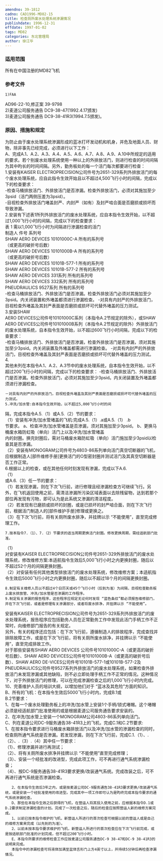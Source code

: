 ```yaml
---
amendno: 39-1812  
cadno: CAD1996-MD82-15  
title: 检查厕所废水处理系统渗漏情况  
publishdate: 1996-12-31  
effdate: 1997-01-02  
tags: MD82  
categories: 东北管理局  
author: 徐江华  
---
```

  
### 适用范围  
所有在中国注册的MD82飞机  
  
<!--more-->  
### 参考文件  
    1)FAA  
AD96-22-10,修正案 39-9798  
    2)麦道公司服务通告 DC9-38-47(1992.4.17颁发)  
    3)麦道公司服务通告 DC9-38-41R3(1994.7.5颁发)。  
  
### 原因、措施和规定  
为防止由于废水处理系统渗漏形成的蓝冰打坏发动机和机身，并危及地面人员、财物，除非事先已经完成，必须进行以下工作：  
A、完成A.1、A.2、A.3、A.4、A.5、A.6、A.7、A.8、A.9、A.10中所规定的适用的要求。若个别废水处理系统使用一种以上的外排放活门，则进行检查的时间间隔为其中昀长的时间间隔。另外，勤务板处的每一个活门每次都要进行检查：  
1.安装有KAISER ELECTROPRECISION公司件号为2651-329系列外排放活门的每个废水处理系统，应自此指令生效开始且以不超过4,500飞行小时的间隔，完成以下的检查要求：  
    -检查马桶排放活门、外排放活门是否渗漏。检查外排放活门，必须对其施加至少3psid（活门两侧压差为3psid）。  
    -目视检查外排放活门堵盖封严、内封严（如有）及封严啮合面是否磨损或损坏而导致渗漏。  
    2.安装有下述表1所列外排放活门的废水处理系统，应自本指令生效开始，以不超过1,000飞行小时的间隔，完成以下的检查要求：  
表 1         需以1,000飞行小时为间隔进行渗漏检查的活门  
制造人  件号  系列号  
SHAW AERO DEVICES     10101000C-A   所有的系列号  
            （或更高的破折号后数）  
SHAW AERO DEVICES     10101000B-A   所有的系列号  
            （或更高的破折号后数）  
SHAW AERO DEVICES      10101B-577-1             所有的系列号  
SHAW AERO DEVICES      10101B-577-2             所有的系列号  
SHAW AERO DEVICES     331系列   所有的系列号  
SHAW AERO DEVICES     332系列   所有的系列号  
PNEUDRAULICS           9527系列   所有的系列号  
    -检查马桶排放活门、外排放活门是否渗漏。检查外排放活门必须对其施加至少3psid。内关闭装置和外堵盖都须进行渗漏检查。     -对具有内封严的外排放活门，目视检查外堵盖及其封严表面是否磨损或损坏可代替外堵盖的压力测试。  
3.安装SHAW  
AERO DEVICES公司件号10101000C系列（本指令A.2节规定的除外），或SHAW AERO DEVICES公司件号10101000B系列（本指令A.2节规定的除外）外排放活门的废水处理系统，自本指令生效开始，以不超过600飞行小时间隔，完成以下的检查要求：  
    -检查马桶排放活门、外排放活门是否渗漏，检查外排放活门是否渗漏，须对其施加至少3psid。内关闭装置及外堵盖都需进行渗漏检查。    -对具有内封严的外排放活门，目视检查外堵盖及其封严表面是否磨损或损坏可代替外堵盖的压力测试。  
4.  
其他未列在本指令A.1、A.2、A.3节中的废水处理系统，自本指令生效开始，以不超过200飞行小时的间隔，完成以下的检查要求：     -检查马桶排放活门、外排放活门是否渗漏。检查外排放活门，必须对其施加至少3psid。内关闭装置及外堵盖都须进行渗漏检查。  
  
    －对具有内封严的外排放活门，目视检查外堵盖及其封严表面是否磨损或损坏可代替外堵盖的压力测试。  
    5.冲洗/加水管:自本指令生效开始，以不超过5,000飞行小时的间  
隔，完成本指令A.5.（1）或A.5.（2）节的要求：  
（1）安装有冲洗/加水管堵盖的飞机:完成A.5.（1）.a或A.5.（1） .b  
节要求。      a、检查冲洗/加水管堵盖是否渗漏，须对其施加至少3psid。      b、更换马桶废水箱防虹吸（单向）活门上以及冲洗/加水管堵盖  
内的封圈。换完封圈后，需对马桶废水箱防虹吸（单向）活门施加至少3psid以检查其是否渗漏。  
     （2）安装有MONOGRAM公司件号为4803-86系列单向活门真空切断器的飞机，应根据制造人[部件维修手册]更换活门的O型密封圈并测试活门及其真空切断器是否工作正常。  
6.根据以上的检查，或在其他任何时刻发现有渗漏，完成以下A.6.  
（1）  
或A.6.（3）任一节的要求：  
    （1）若发现渗漏，则在下次飞行前，进行修理且经渗漏检查方可继续飞行。另外，在飞机返回使用之前，需清洁渗漏所污染区域表面以去除残留物，达到若那个部位再发现有污物，即可认为是此系统又渗漏的清洁程度。  
    （2）若发现有已磨损或损坏的封圈，或是已损坏的封严啮合面，则在下次飞行前，根据活门制造人的[部件维护手册]修理或更换之。  
    （3）在下次飞行前，将有关厕所废水排净，并挂牌以示 “不能使用”，直至完成修理工作。  
  
    7.按本指令7.（1）、7.（2）节要求的适当周期更换活门封圈。修改更换周期，需经适航部门批准。  
（1）  
对安装有KAISER ELECTROPRECISION公司件号2651-329外排放活门的废水处理系统，修改维修方案:本适航指令生效后5,000飞行小时之内更换封圈，随后以不超过52个月的间隔更换封圈。  
    （2）对安装有任何其他类型排放活门的废水处理系统，修改维修方案；本适航指令生效后5000飞行小时之内更换封圈，随后以不超过18个月的间隔更换封圈。  
  
    8.制定有关维修人员以不超过4个日历天或45个飞行小时（后到为准）为间隔，目视检查勤务板上废水排放管、冲洗/加水管是否渗漏的工作程序。  
    9.制定有关渗漏的报告程序，这些程序应规定无论何时发现 “蓝色条纹”都必须报告维修部门，并在下次飞行前，或者是修理有关渗漏部分，或者将废水排净，并挂牌以示 “不能使用”。  
  
安装有KAISER ELECTROPRECISION公司件号为2651-329系列外排放活门的废水处理系统，报告程序应包括勤务人员在正常勤务工作中发现此活门手柄工作不正常时，向维修部门报告的有关规定。  
      另外，有关的程序还应包括：在下次飞行前，遵循制造人的排故程序，完成查找并排除故障工作，或是在下次飞行前，将有关厕所废水排净，并挂牌以示 “不能使用”，直至完成排故工作。  
对于那些安装有SHAW AERO DEVICES 公司件号10101000C-A（或更高的破折号后数）、SHAW AERO DEVICES公司件号10101000B-A（或更高的破折号后数）、SHAW AERO DE-VICES公司件号10101B-577-1或10101B-577-2及PNEUDRAULICS公司件号9527系列外排放活门的废水处理系统，如果检查外排放活门未发现渗漏或其他缺陷，则不必立即处理手柄工作不正常的情况。这种情况下，对于外排放活门的修理，可以在完成渗漏检查之后的1,000飞行小时内完成。  
  10、完善维护人员的培训大纲，以增加他们对于 “蓝冰及其危险”方面的知识。  
      B、所有的飞机：在本指令生效后5000飞行小时内，完成B.1或  
B.2节要求：  
      1、在每一个废水处理勤务板上的冲洗/加水管上安装1个手柄/锁式堵帽。这个堵帽必须是经适航部门批准使用的或是根据麦道公司服务通告要求安装的。  
      2、在冲洗/加水管上安装一个MONOGRAM公司4803-86系列单向活门。  
  C、列在麦道公司DC-9服务通告38-41R3上的飞机，完成C.1和C.2节要求:  
      1、在按本指令要求进行马桶废水箱排放活门以及冲洗/加水管的渗漏检查的同时，检查厕所通气系统是否渗漏。若发现渗漏，则在下次飞行前，完成C.1.（1）、.（2）、.（3）.（4）其中任一节要求：  
      （1）、修理渗漏并进行再测试；  
      （2）、将有关厕所废水排净并挂牌以示 “不能使用”直至完成修理；  
      （3）、安装一个经批准的改进型，完成此项工作，可不再进行通气系统渗漏检查；  
      （4）、按DC-9服务通告38-41R3要求更换/改装通气系统。完成改装之后，可不再进行通气系统是否渗漏检查。  
  
       2、在本指令生效后3年之内，或是按麦道公司DC-9服务通告38-41R3要求更换/改装通气系统，或是安装一个经批准使用的改进型。完成其中一项工作即可认为是昀终完成本指令要求的通气系统渗漏检查。  
       D、那些在本指令生效之后获得的飞机，在营运人将其投入使用之前，应根据本指令D.1或D.2要求制定渗漏检查的计划。完成了一次检查之后，随后的检查应按照营运人新的维修方案完成。  
       1、以前已按本指令维护的飞机，新营运人所进行的首次检查可根据以前的营运人或是自己的维修方案来完成（以先到的为准）。  
       2、以前未按本指令要求维护的飞机，新营运人所进行的首次检查应在下次飞行前完成，或是按适航部门批准的计划完成，但不超过200飞行小时。  
       E、本指令所要求的维修检查工作应按麦道公司服务通告DC-9 38-47和DC-9 38-41R3的说明来完成。  
       本指令中的渗漏检查可将液体加满至盆体舌形门上方4英寸以上，并持续5分钟后再检查渗漏情况。  
